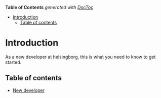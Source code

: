<!-- START doctoc generated TOC please keep comment here to allow auto update -->
<!-- DON'T EDIT THIS SECTION, INSTEAD RE-RUN doctoc TO UPDATE -->
**Table of Contents**  *generated with [DocToc](https://github.com/thlorenz/doctoc)*

- [Introduction](#introduction)
  - [Table of contents](#table-of-contents)

<!-- END doctoc generated TOC please keep comment here to allow auto update -->

# Introduction
As a new developer at helsingborg, this is what you need to know to get started.

## Table of contents

- [New developer](/introduction/new-developer.md)
